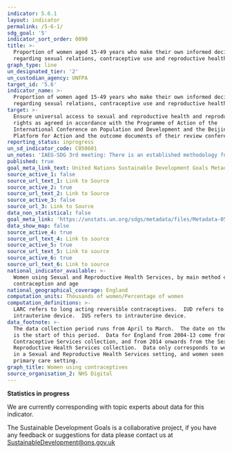 ```yaml
---
indicator: 5.6.1
layout: indicator
permalink: /5-6-1/
sdg_goal: '5'
indicator_sort_order: 0090
title: >-
  Proportion of women aged 15-49 years who make their own informed decisions
  regarding sexual relations, contraceptive use and reproductive health care
graph_type: line
un_designated_tier: '2'
un_custodian_agency: UNFPA
target_id: '5.6'
indicator_name: >-
  Proportion of women aged 15-49 years who make their own informed decisions
  regarding sexual relations, contraceptive use and reproductive health care
target: >-
  Ensure universal access to sexual and reproductive health and reproductive
  rights as agreed in accordance with the Programme of Action of the
  International Conference on Population and Development and the Beijing
  Platform for Action and the outcome documents of their review conferences
reporting_status: inprogress
un_sd_indicator_code: C050601
un_notes: 'IAEG-SDG 3rd meeting: There is an established methodology for the indicator'
published: true
goal_meta_link_text: United Nations Sustainable Development Goals Metadata (pdf 634kB)
source_active_1: false
source_url_text_1: Link to Source
source_active_2: true
source_url_text_2: Link to Source
source_active_3: false
source_url_3: Link to Source
data_non_statistical: false
goal_meta_link: 'https://unstats.un.org/sdgs/metadata/files/Metadata-05-06-01.pdf'
data_show_map: false
source_active_4: true
source_url_text_4: Link to source
source_active_5: true
source_url_text_5: Link to source
source_active_6: true
source_url_text_6: Link to source
national_indicator_available: >-
  Women using Sexual and Reproductive Health Services, by main method of
  contraception and age
national_geographical_coverage: England
computation_units: Thousands of women/Percentage of women
computation_definitions: >-
  LARC refers to long acting reversible contraceptives.  IUD refers to
  intrauterine device.  IUS refers to intrauterine device.
data_footnote: >-
  The data collection period runs from April to March.  The date on the X axis
  is the start of this period.  Data for England from 2004-13 come from the
  Contraceptive Services collection, and from 2014 onwards from the Sexual and
  Reproductive Health Services collection.  Data only corresponds to women seen
  in a Sexual and Reproductive Health Services setting, and women seen in a
  primary care setting.   
graph_title: Women using contraceptives
source_organisation_2: NHS Digital
---
```

**Statistics in progress**

We are currently corresponding with topic experts about data for this indicator.

The Sustainable Development Goals is a collaborative project, if you have any feedback or suggestions for data please contact us at <SustainableDevelopment@ons.gov.uk>
